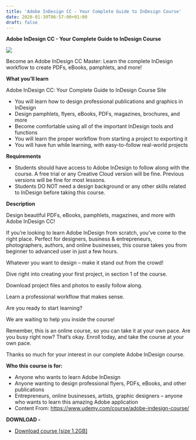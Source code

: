 ```yaml
---
title: 'Adobe InDesign CC - Your Complete Guide to InDesign Course'
date: 2020-01-30T06:57:00+01:00
draft: false
---
```


**Adobe InDesign CC - Your Complete Guide to InDesign Course**

[![](https://1.bp.blogspot.com/-l_C6wvJWhKE/XjJv9xPC2aI/AAAAAAAACV8/_Zii-P1IAVg9Mesj1dxmnZXcy_eqrbY3QCNcBGAsYHQ/s640/Adobe-InDesign-CC-Your-Complete-Guide-to-InDesign-Course-Site.jpg)](https://1.bp.blogspot.com/-l_C6wvJWhKE/XjJv9xPC2aI/AAAAAAAACV8/_Zii-P1IAVg9Mesj1dxmnZXcy_eqrbY3QCNcBGAsYHQ/s1600/Adobe-InDesign-CC-Your-Complete-Guide-to-InDesign-Course-Site.jpg)

Become an Adobe InDesign CC Master: Learn the complete InDesign workflow to create PDFs, eBooks, pamphlets, and more!

**What you’ll learn**

Adobe InDesign CC: Your Complete Guide to InDesign Course Site

*   You will learn how to design professional publications and graphics in InDesign
*   Design pamphlets, flyers, eBooks, PDFs, magazines, brochures, and more
*   Become comfortable using all of the important InDesign tools and functions
*   You will learn the proper workflow from starting a project to exporting it
*   You will have fun while learning, with easy-to-follow real-world projects

**Requirements**

*   Students should have access to Adobe InDesign to follow along with the course. A free trial or any Creative Cloud version will be fine. Previous versions will be fine for most lessons.
*   Students DO NOT need a design background or any other skills related to InDesign before taking this course.

**Description**

Design beautiful PDFs, eBooks, pamphlets, magazines, and more with Adobe InDesign CC!

  

If you’re looking to learn Adobe InDesign from scratch, you’ve come to the right place. Perfect for designers, business & entrepreneurs, photographers, authors, and online businesses, this course takes you from beginner to advanced user in just a few hours.

  

Whatever you want to design – make it stand out from the crowd!

  

Dive right into creating your first project, in section 1 of the course.

Download project files and photos to easily follow along.

Learn a professional workflow that makes sense.

Are you ready to start learning?

  

We are waiting to help you inside the course!

  

Remember, this is an online course, so you can take it at your own pace. Are you busy right now? That’s okay. Enroll today, and take the course at your own pace.

  

Thanks so much for your interest in our complete Adobe InDesign course.

**Who this course is for:**

*   Anyone who wants to learn Adobe InDesign
*   Anyone wanting to design professional flyers, PDFs, eBooks, and other publications
*   Entrepreneurs, online businesses, artists, graphic designers – anyone who wants to learn this amazing Adobe application
*   Content From: https://www.udemy.com/course/adobe-indesign-course/

**DOWNLOAD -**

*   [Download course \[size 1.2GB\]](http://gestyy.com/w7SJft)